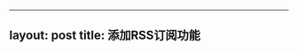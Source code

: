 <!--
 * @Description: 
 * @LastEditors: zzh
 * @LastEditTime: 2023-01-11 20:25:18
 * @FilePath: /v1otusc.github.io/_posts/2019-12-12-添加RSS订阅功能.md
-->
---
layout: post
title: 添加RSS订阅功能
---



